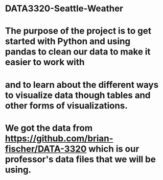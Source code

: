 # DATA3320-Seattle-Weather
# The purpose of the project is to get started with Python and using pandas to clean our data to make it easier to work with
# and to learn about the different ways to visualize data though tables and other forms of visualizations.
# We got the data from https://github.com/brian-fischer/DATA-3320 which is our professor's data files that we will be using.
